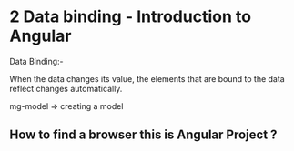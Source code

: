 # 2 Data binding - Introduction to Angular

Data Binding:-

When the data changes its value, the elements that are bound to the data reflect changes automatically.

mg-model => creating a model

## How to find a browser this is Angular Project ?
<html ng-app>
